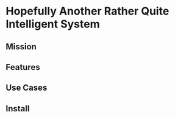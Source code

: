 Hopefully Another Rather Quite Intelligent System
======

Mission
------
Features
------
Use Cases
------
Install
------